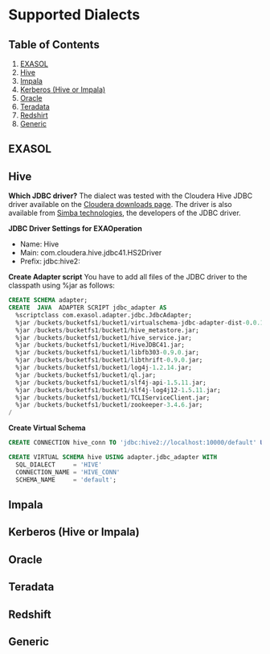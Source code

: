 # Supported Dialects

## Table of Contents

1. [EXASOL](#exasol)
2. [Hive](#hive)
3. [Impala](#impala)
4. [Kerberos (Hive or Impala)](#kerberos)
5. [Oracle](#oracle)
6. [Teradata](#teradata)
7. [Redshirt](#redshift)
8. [Generic](#generic)

## EXASOL

## Hive

**Which JDBC driver?**
The dialect was tested with the Cloudera Hive JDBC driver available on the [Cloudera downloads page](http://www.cloudera.com/downloads). The driver is also available from [Simba technologies](http://www.simba.com/), the developers of the JDBC driver.

**JDBC Driver Settings for EXAOperation**
* Name: Hive
* Main: com.cloudera.hive.jdbc41.HS2Driver
* Prefix: jdbc:hive2:

**Create Adapter script**
You have to add all files of the JDBC driver to the classpath using %jar as follows:
```sql
CREATE SCHEMA adapter;
CREATE  JAVA  ADAPTER SCRIPT jdbc_adapter AS
  %scriptclass com.exasol.adapter.jdbc.JdbcAdapter;
  %jar /buckets/bucketfs1/bucket1/virtualschema-jdbc-adapter-dist-0.0.1-SNAPSHOT.jar;
  %jar /buckets/bucketfs1/bucket1/hive_metastore.jar;
  %jar /buckets/bucketfs1/bucket1/hive_service.jar;
  %jar /buckets/bucketfs1/bucket1/HiveJDBC41.jar;
  %jar /buckets/bucketfs1/bucket1/libfb303-0.9.0.jar;
  %jar /buckets/bucketfs1/bucket1/libthrift-0.9.0.jar;
  %jar /buckets/bucketfs1/bucket1/log4j-1.2.14.jar;
  %jar /buckets/bucketfs1/bucket1/ql.jar;
  %jar /buckets/bucketfs1/bucket1/slf4j-api-1.5.11.jar;
  %jar /buckets/bucketfs1/bucket1/slf4j-log4j12-1.5.11.jar;
  %jar /buckets/bucketfs1/bucket1/TCLIServiceClient.jar;
  %jar /buckets/bucketfs1/bucket1/zookeeper-3.4.6.jar;
/
```

**Create Virtual Schema**
```sql
CREATE CONNECTION hive_conn TO 'jdbc:hive2://localhost:10000/default' USER 'hive-usr' IDENTIFIED BY 'hive-pwd';

CREATE VIRTUAL SCHEMA hive USING adapter.jdbc_adapter WITH
  SQL_DIALECT     = 'HIVE'
  CONNECTION_NAME = 'HIVE_CONN'
  SCHEMA_NAME     = 'default';
```

## Impala

## Kerberos (Hive or Impala)

## Oracle

## Teradata

## Redshift

## Generic
